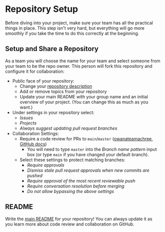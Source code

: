 # Repository Setup

Before diving into your project, make sure your team has all the practical 
things in place. This step isn't very hard, but everything will go more 
smoothly if you take the time to do this correctly at the beginning.

## Setup and Share a Repository

As a team you will choose the name for your team and select someone from your
team to be the repo owner. This person will fork this repository and configure
it for collaboration:

- Public face of your repository:
  - Change your 
    [repository description](https://stackoverflow.com/questions/7757751/how-do-you-change-a-repository-description-on-github)
  - Add or remove topics from your repository
  - Update your main README with your group name and an initial overview of your
    project. (You can change this as much as you want.)
- Under settings in your repository select:
  - _Issues_
  - _Projects_
  - _Always suggest updating pull request branches_
- Collaboration Settings:
  - Require a code review for PRs to `main`/`master` 
    ([owanateamachree](https://owanateamachree.medium.com/how-to-protect-the-master-branch-on-github-ab85e9b6b03), 
    [GitHub docs](https://docs.github.com/en/github/collaborating-with-issues-and-pull-requests/approving-a-pull-request-with-required-reviews))
    - You will need to type `master` into the _Branch name pattern_ input box 
      (or type `main` if you have changed your default branch).
  - Select these settings to protect matching branches:
    - _Require approvals_
    - _Dismiss stale pull request approvals when new commits are pushed_
    - _Require approval of the most recent reviewable push_
    - _Require conversation resolution before merging_
    - _Do not allow bypassing the above settings_

## README

Write the [main README](../../README.md) for your repository! You can always 
update it as you learn more about code review and collaboration on GitHub.

